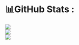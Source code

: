 <!-- ### Hi there 👋 -->

<!--
**MicroProgramer/MicroProgramer** is a ✨ _special_ ✨ repository because its `README.md` (this file) appears on your GitHub profile.

Here are some ideas to get you started:

- 🔭 I’m currently working on ...
- 🌱 I’m currently learning ...
- 👯 I’m looking to collaborate on ...
- 🤔 I’m looking for help with ...
- 💬 Ask me about ...
- 📫 How to reach me: ...
- 😄 Pronouns: ...
- ⚡ Fun fact: ...
-->


# 📊GitHub Stats :
![](https://github-readme-stats.vercel.app/api?username=MicroProgramer&theme=flag-india&hide_border=true&include_all_commits=false&count_private=false)<br/>
![](https://github-readme-streak-stats.herokuapp.com/?user=MicroProgramer&theme=flag-india&hide_border=true)<br/>
![](https://github-readme-stats.vercel.app/api/top-langs/?username=MicroProgramer&theme=flag-india&hide_border=true&include_all_commits=false&count_private=false&layout=compact)
